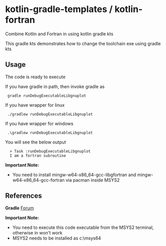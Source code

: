 # kotlin-gradle-templates / kotlin-fortran
Combine Kotlin and Fortran in using kotlin gradle kts

This gradle kts demonstrates how to change the toolchain exe using gradle kts

## Usage
The code is ready to execute

If you have gradle in path, then invoke gradle as

     gradle runDebugExecutableLibgnuplot

If you have wrapper for linux

     ./gradlew runDebugExecutableLibgnuplot

If you have wrapper for windows

     .\gradlew runDebugExecutableLibgnuplot
     
You will see the below output
  
      > Task :runDebugExecutableLibgnuplot
      I am a fortran subroutine

**Important Note:**
  * You need to install mingw-w64-x86_64-gcc-libgfortran and mingw-w64-x86_64-gcc-fortran via pacman inside MSYS2


## References

**Gradle** [Forum](https://discuss.gradle.org/t/native-support-for-fortran-and-c-c-mixed/21414)<br/>

**Important Note:**
  * You need to execute this code executable from the MSYS2 terminal, otherwise in won't work
  * MSYS2 needs to be installed as c:\msys64
